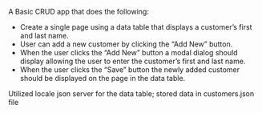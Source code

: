 A Basic CRUD app that does the following:
  * Create a single page using a data table that displays a customer’s first and last name. 
  * User can add a new customer by clicking the “Add New” button.  
  * When the user clicks the “Add New” button a modal dialog should display allowing the user to enter the customer’s first and last name.
  * When the user clicks the “Save” button the newly added customer should be displayed on the page in the data table. 
  
Utilized locale json server for the data table; stored data in customers.json file
